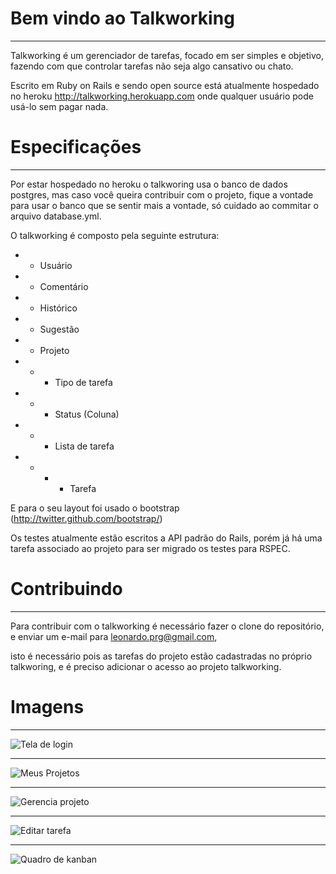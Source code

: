 Bem vindo ao Talkworking
========================
***

Talkworking é um gerenciador de tarefas, focado em ser simples e objetivo, fazendo com que controlar tarefas não seja algo cansativo ou chato.

Escrito em Ruby on Rails e sendo open source está atualmente hospedado no heroku http://talkworking.herokuapp.com onde qualquer usuário pode usá-lo sem pagar nada.

Especificações
==============
***

Por estar hospedado no heroku o talkworing usa o banco de dados postgres,  mas caso você queira contribuir com o projeto, fique a vontade para usar o banco que se sentir  mais a vontade, só cuidado ao commitar o arquivo database.yml.


O talkworking é composto pela seguinte estrutura:

* - Usuário
* - Comentário
* - Histórico
* - Sugestão
* - Projeto
* - - Tipo de tarefa
* - - Status (Coluna)
* - - Lista de tarefa
* - - - Tarefa

E para o seu layout foi usado o bootstrap (http://twitter.github.com/bootstrap/)

Os testes atualmente estão escritos a API padrão do Rails, porém já há uma tarefa associado ao projeto para ser migrado os testes para RSPEC.

Contribuindo
============
***

Para contribuir com o talkworking é necessário fazer o clone do repositório, e enviar um e-mail para leonardo.prg@gmail.com,

isto é necessário pois as tarefas do projeto estão cadastradas no próprio talkworing, e é preciso adicionar o acesso ao projeto talkworking.

Imagens
==============
***


![Tela de login](https://raw.github.com/leonardoprg/talkworking/master/public/talkworking/login.png)

***

![Meus Projetos](https://raw.github.com/leonardoprg/talkworking/master/public/talkworking/projetos.png)

***

![Gerencia projeto](https://raw.github.com/leonardoprg/talkworking/master/public/talkworking/show_projeto.png)

***

![Editar tarefa](https://raw.github.com/leonardoprg/talkworking/master/public/talkworking/edit_tarefa.png)

***

![Quadro de kanban](https://raw.github.com/leonardoprg/talkworking/master/public/talkworking/kanban.png)